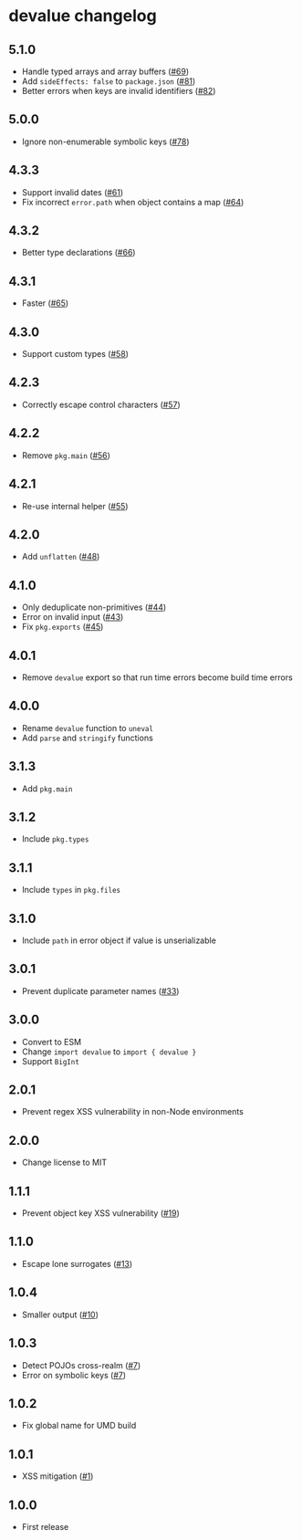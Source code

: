 # devalue changelog

## 5.1.0

- Handle typed arrays and array buffers ([#69](https://github.com/Rich-Harris/devalue/pull/69))
- Add `sideEffects: false` to `package.json` ([#81](https://github.com/Rich-Harris/devalue/pull/81))
- Better errors when keys are invalid identifiers ([#82](https://github.com/Rich-Harris/devalue/pull/82))

## 5.0.0

- Ignore non-enumerable symbolic keys ([#78](https://github.com/Rich-Harris/devalue/pull/78))

## 4.3.3

- Support invalid dates ([#61](https://github.com/Rich-Harris/devalue/pull/61))
- Fix incorrect `error.path` when object contains a map ([#64](https://github.com/Rich-Harris/devalue/pull/64))

## 4.3.2

- Better type declarations ([#66](https://github.com/Rich-Harris/devalue/pull/66))

## 4.3.1

- Faster ([#65](https://github.com/Rich-Harris/devalue/pull/65))

## 4.3.0

- Support custom types ([#58](https://github.com/Rich-Harris/devalue/pull/58))

## 4.2.3

- Correctly escape control characters ([#57](https://github.com/Rich-Harris/devalue/pull/57))

## 4.2.2

- Remove `pkg.main` ([#56](https://github.com/Rich-Harris/devalue/pull/56))

## 4.2.1

- Re-use internal helper ([#55](https://github.com/Rich-Harris/devalue/pull/55))

## 4.2.0

- Add `unflatten` ([#48](https://github.com/Rich-Harris/devalue/pull/48))

## 4.1.0

- Only deduplicate non-primitives ([#44](https://github.com/Rich-Harris/devalue/pull/44))
- Error on invalid input ([#43](https://github.com/Rich-Harris/devalue/pull/43))
- Fix `pkg.exports` ([#45](https://github.com/Rich-Harris/devalue/pull/45))

## 4.0.1

- Remove `devalue` export so that run time errors become build time errors

## 4.0.0

- Rename `devalue` function to `uneval`
- Add `parse` and `stringify` functions

## 3.1.3

- Add `pkg.main`

## 3.1.2

- Include `pkg.types`

## 3.1.1

- Include `types` in `pkg.files`

## 3.1.0

- Include `path` in error object if value is unserializable

## 3.0.1

- Prevent duplicate parameter names ([#33](https://github.com/Rich-Harris/devalue/pull/33))

## 3.0.0

- Convert to ESM
- Change `import devalue` to `import { devalue }`
- Support `BigInt`

## 2.0.1

- Prevent regex XSS vulnerability in non-Node environments

## 2.0.0

- Change license to MIT

## 1.1.1

- Prevent object key XSS vulnerability ([#19](https://github.com/Rich-Harris/devalue/issues/19))

## 1.1.0

- Escape lone surrogates ([#13](https://github.com/Rich-Harris/devalue/issues/13))

## 1.0.4

- Smaller output ([#10](https://github.com/Rich-Harris/devalue/pull/10))

## 1.0.3

- Detect POJOs cross-realm ([#7](https://github.com/Rich-Harris/devalue/pull/7))
- Error on symbolic keys ([#7](https://github.com/Rich-Harris/devalue/pull/7))

## 1.0.2

- Fix global name for UMD build

## 1.0.1

- XSS mitigation ([#1](https://github.com/Rich-Harris/devalue/issues/1))

## 1.0.0

- First release
